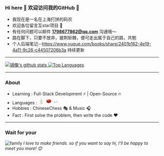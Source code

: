 ### Hi here 🐯 欢迎访问我的GitHub 👏

- 我现在是一名在上海打拼的码农
- 欢迎各位留言互star项目 🌟
- 有任何问题可以邮件 ****1798677862@qq.com****   沟通哦～
- 路在脚下，只要不放弃，披荆斩棘，便可走出属于自己的路，共勉
- 个人后端笔记--https://www.yuque.com/books/share/2401b162-4e19-4a11-9c26-c44507206b3a 持续更新

<hr>

<div>
<a href="https://github.com/luo-zhimin" >
    <img src="https://github-readme-stats.vercel.app/api?username=luo-zhimin&show_icons=true&title_color=fff&icon_color=79ff97&text_color=9f9f9f&bg_color=151515&include_all_commits&count_private=true" alt="镜像's github stats" style="left: auto;width: 45%;height: 193px"/>
</a>

<a href="https://github.com/luo-zhimin">
    <img alt="Top Languages" src="https://github-readme-stats.vercel.app/api/top-langs/?username=luo-zhimin&layout=compact" style="right: auto;width: 45%;height: 193px" />
</a>
</div>

<hr>

### About

- Learning : Full-Stack Development ⚡ | Open-Source 🔥
- Languages :
  <code><img src="https://raw.githubusercontent.com/github/explore/80688e429a7d4ef2fca1e82350fe8e3517d3494d/topics/java/java.png" height="20px"></code>
  <code><img src="https://raw.githubusercontent.com/github/explore/80688e429a7d4ef2fca1e82350fe8e3517d3494d/topics/redis/redis.png" height="20px"></code>
  <code><img src="https://raw.githubusercontent.com/github/explore/80688e429a7d4ef2fca1e82350fe8e3517d3494d/topics/mysql/mysql.png" height="20px"></code>
- Hobbies : ChineseChess 🎭 & Music 🎧
- Fact : First solve the problem, then write the code ❤️

<hr>

### Wait for your

 <img src="https://camo.githubusercontent.com/ec0df7b334d15078e980be8f26f35f1bd6f004eaa4a121db42fed361360c1817/68747470733a2f2f6d656469612e67697068792e636f6d2f6d656469612f4c6e516a7057614f4e386e68723231764e572f67697068792e676966" width="44px" alt="family"> <i>I love to make friends. so if you want to say hi, I'll be happy to meet you more! 😊</i>
